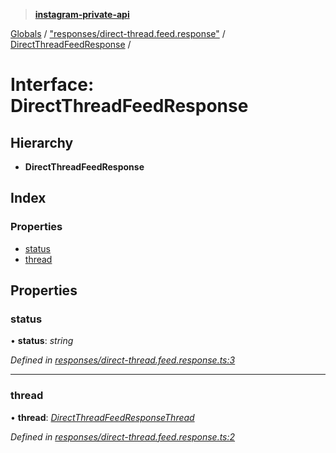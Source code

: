 > **[instagram-private-api](../README.md)**

[Globals](../README.md) / ["responses/direct-thread.feed.response"](../modules/_responses_direct_thread_feed_response_.md) / [DirectThreadFeedResponse](_responses_direct_thread_feed_response_.directthreadfeedresponse.md) /

# Interface: DirectThreadFeedResponse

## Hierarchy

* **DirectThreadFeedResponse**

## Index

### Properties

* [status](_responses_direct_thread_feed_response_.directthreadfeedresponse.md#status)
* [thread](_responses_direct_thread_feed_response_.directthreadfeedresponse.md#thread)

## Properties

###  status

• **status**: *string*

*Defined in [responses/direct-thread.feed.response.ts:3](https://github.com/dilame/instagram-private-api/blob/01eb399/src/responses/direct-thread.feed.response.ts#L3)*

___

###  thread

• **thread**: *[DirectThreadFeedResponseThread](_responses_direct_thread_feed_response_.directthreadfeedresponsethread.md)*

*Defined in [responses/direct-thread.feed.response.ts:2](https://github.com/dilame/instagram-private-api/blob/01eb399/src/responses/direct-thread.feed.response.ts#L2)*